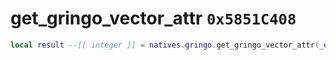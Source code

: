 # get_gringo_vector_attr `0x5851C408`

```lua
local result --[[ integer ]] = natives.gringo.get_gringo_vector_attr(_unk0 --[[ integer ]], _unk1 --[[ integer ]], _unk2 --[[ integer ]])
```